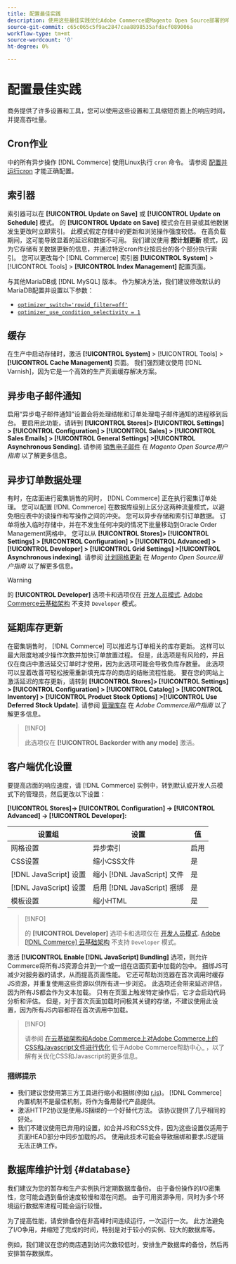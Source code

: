 ```yaml
---
title: 配置最佳实践
description: 使用这些最佳实践优化Adobe Commerce或Magento Open Source部署的响应时间。
source-git-commit: c65c065c5f9ac2847caa8898535afdacf089006a
workflow-type: tm+mt
source-wordcount: '0'
ht-degree: 0%

---
```



# 配置最佳实践

商务提供了许多设置和工具，您可以使用这些设置和工具缩短页面上的响应时间，并提高吞吐量。

## Cron作业

中的所有异步操作 [!DNL Commerce] 使用Linux执行 `cron` 命令。 请参阅 [配置并运行cron](https://devdocs.magento.com/guides/v2.4/config-guide/cli/config-cli-subcommands-cron.html) 才能正确配置。

## 索引器

索引器可以在 **[!UICONTROL Update on Save]** 或 **[!UICONTROL Update on Schedule]** 模式。 的 **[!UICONTROL Update on Save]** 模式会在目录或其他数据发生更改时立即索引。 此模式假定存储中的更新和浏览操作强度较低。 在高负载期间，这可能导致显着的延迟和数据不可用。 我们建议使用 **按计划更新** 模式，因为它存储有关数据更新的信息，并通过特定cron作业按后台的各个部分执行索引。 您可以更改每个 [!DNL Commerce] 索引器  **[!UICONTROL System]** > [!UICONTROL Tools] > **[!UICONTROL Index Management]** 配置页面。

与其他MariaDB或 [!DNL MySQL] 版本。 作为解决方法，我们建议修改默认的MariaDB配置并设置以下参数：

* [`optimizer_switch='rowid_filter=off'`](https://mariadb.com/kb/en/optimizer-switch/)
* [`optimizer_use_condition_selectivity = 1`](https://mariadb.com/products/skysql/docs/reference/es/system-variables/optimizer_use_condition_selectivity/)

## 缓存

在生产中启动存储时，激活 **[!UICONTROL System]** > [!UICONTROL Tools] > **[!UICONTROL Cache Management]** 页面。 我们强烈建议使用 [!DNL Varnish]，因为它是一个高效的生产页面缓存解决方案。

## 异步电子邮件通知

启用“异步电子邮件通知”设置会将处理结帐和订单处理电子邮件通知的进程移到后台。 要启用此功能，请转到 **[!UICONTROL Stores]> [!UICONTROL Settings] > [!UICONTROL Configuration] > [!UICONTROL Sales] > [!UICONTROL Sales Emails] > [!UICONTROL General Settings] >[!UICONTROL Asynchronous Sending]**. 请参阅 [销售电子邮件](https://docs.magento.com/user-guide/configuration/sales/sales-emails.html) 在 _Magento Open Source用户指南_ 以了解更多信息。

## 异步订单数据处理

有时，在店面进行密集销售的同时， [!DNL Commerce] 正在执行密集订单处理。 您可以配置 [!DNL Commerce] 在数据库级别上区分这两种流量模式，以避免相应表中的读操作和写操作之间的冲突。 您可以异步存储和索引订单数据。 订单将放入临时存储中，并在不发生任何冲突的情况下批量移动到Oracle Order Management网格中。 您可以从 **[!UICONTROL Stores]> [!UICONTROL Settings] > [!UICONTROL Configuration] > [!UICONTROL Advanced] > [!UICONTROL Developer] > [!UICONTROL Grid Settings] >[!UICONTROL Asynchronous indexing]**. 请参阅 [计划网格更新](https://docs.magento.com/user-guide/sales/order-grid-updates-schedule.html) 在 _Magento Open Source用户指南_ 以了解更多信息。

>[!WARNING]
>
>的 **[!UICONTROL Developer]** 选项卡和选项仅在 [开发人员模式](https://devdocs.magento.com/guides/v2.4/config-guide/cli/config-cli-subcommands-mode.html). [Adobe Commerce云基础架构](https://devdocs.magento.com/cloud/requirements/cloud-requirements.html#cloud-req-test) 不支持 `Developer` 模式。

## 延期库存更新

在密集销售时， [!DNL Commerce] 可以推迟与订单相关的库存更新。 这样可以最大限度地减少操作次数并加快订单放置过程。 但是，此选项是有风险的，并且仅在商店中激活延交订单时才使用，因为此选项可能会导致负库存数量。 此选项可以显着改善可轻松按需重新填充库存的商店的结帐流程性能。 要在您的网站上激活延迟的库存更新，请转到 **[!UICONTROL Stores]> [!UICONTROL Settings] > [!UICONTROL Configuration] > [!UICONTROL Catalog] > [!UICONTROL Inventory] > [!UICONTROL Product Stock Options] >[!UICONTROL Use Deferred Stock Update]**. 请参阅 [管理库存](https://docs.magento.com/user-guide/catalog/inventory.html) 在 _Adobe Commerce用户指南_ 以了解更多信息。

>[!INFO]
>
>此选项仅在 **[!UICONTROL Backorder with any mode]** 激活。

## 客户端优化设置

要提高店面的响应速度，请 [!DNL Commerce] 实例中，转到默认或开发人员模式下的管理员，然后更改以下设置：

**[!UICONTROL Stores]-> [!UICONTROL Configuration] -> [!UICONTROL Advanced] -> [!UICONTROL Developer]:**

| 设置组 | 设置 | 值 |
| ------------------- | -------------------------- | ------ |
| 网格设置 | 异步索引 | 启用 |
| CSS设置 | 缩小CSS文件 | 是 |
| [!DNL JavaScript] 设置 | 缩小 [!DNL JavaScript] 文件 | 是 |
| [!DNL JavaScript] 设置 | 启用 [!DNL JavaScript] 捆绑 | 是 |
| 模板设置 | 缩小HTML | 是 |

>[!INFO]
>
>的 **[!UICONTROL Developer]** 选项卡和选项仅在 [开发人员模式](https://devdocs.magento.com/guides/v2.4/config-guide/cli/config-cli-subcommands-mode.html). [Adobe [!DNL Commerce] 云基础架构](https://devdocs.magento.com/cloud/requirements/cloud-requirements.html#cloud-req-test) 不支持 `Developer` 模式。

激活 **[!UICONTROL Enable [!DNL JavaScript] Bundling]** 选项，则允许Commerce将所有JS资源合并到一个或一组在店面页面中加载的包中。 捆绑JS可减少对服务器的请求，从而提高页面性能。 它还可帮助浏览器在首次调用时缓存JS资源，并重复使用这些资源以供所有进一步浏览。 此选项还会带来延迟评估，因为所有JS都会作为文本加载。 只有在页面上触发特定操作后，它才会启动代码分析和评估。 但是，对于首次页面加载时间极其关键的存储，不建议使用此设置，因为所有JS内容都将在首次调用中加载。

>[!INFO]
>
>请参阅 [在云基础架构和Adobe Commerce上对Adobe Commerce上的CSS和Javascript文件进行优化](https://support.magento.com/hc/en-us/articles/360044482152) 位于Adobe Commerce帮助中心_ ，以了解有关优化CSS和Javascript的更多信息。

### 捆绑提示

* 我们建议您使用第三方工具进行缩小和捆绑(例如 [r.js](https://requirejs.org/))。 [!DNL Commerce] 内置机制不是最佳机制，将作为备用替代产品提供。
* 激活HTTP2协议是使用JS捆绑的一个好替代方法。 该协议提供了几乎相同的好处。
* 我们不建议使用已弃用的设置，如合并JS和CSS文件，因为这些设置仅适用于页面HEAD部分中同步加载的JS。 使用此技术可能会导致捆绑和要求JS逻辑无法正确工作。

## 数据库维护计划 {#database}

我们建议为您的暂存和生产实例执行定期数据库备份。 由于备份操作的I/O密集性，您可能会遇到备份速度较慢和潜在问题。 由于可用资源争用，同时为多个环境运行数据库进程可能会运行较慢。

为了提高性能，请安排备份在非高峰时间连续运行，一次运行一次。 此方法避免了I/O争用，并缩短了完成的时间，特别是对于较小的实例、较大的数据库等。

例如，我们建议在您的商店遇到访问次数较低时，安排生产数据库的备份，然后再安排暂存数据库。
